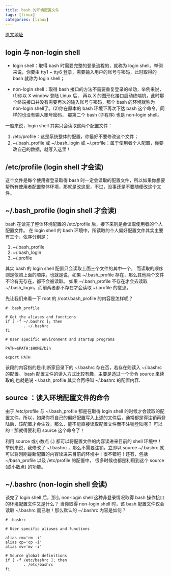 ```yaml
---
title: bash 的环境配置文件
tags: [linux]
categories: [linux]
---
```


[原文地址](http://vbird.dic.ksu.edu.tw/linux_basic/0320bash.php#settings_bashrc)
## login 与 non-login shell

* login shell：取得 bash 时需要完整的登录流程的，就称为 login shell。举例来说，你要由 tty1 ~ tty6 登录，需要输入用户的账号与密码，此时取得的 bash 就称为 login shell；

* non-login shell：取得 bash 接口的方法不需要重复登录的举动，举例来说，(1)你以 X window 登陆 Linux 后， 再以 X 的图形化接口启动终端机，此时那个终端接口并没有需要再次的输入账号与密码，那个 bash 的环境就称为 non-login shell了。(2)你在原本的 bash 环境下再次下达 bash 这个命令，同样的也没有输入账号密码， 那第二个 bash (子程序) 也是 non-login shell。

一般来说，login shell 其实只会读取这两个配置文件：

1. /etc/profile：这是系统整体的配置，你最好不要修改这个文件；
2. ~/.bash_profile 或 ~/.bash_login 或 ~/.profile：属于使用者个人配置，你要改自己的数据，就写入这里！

## /etc/profile (login shell 才会读)

这个文件是每个使用者登录取得 bash 时一定会读取的配置文件，所以如果你想要帮所有使用者配置整体环境，那就是改这里，不过，没事还是不要随便改这个文件。

## ~/.bash_profile (login shell 才会读)

bash 在读完了整体环境配置的 /etc/profile 后，接下来则是会读取使用者的个人配置文件。 在 login shell 的 bash 环境中，所读取的个人偏好配置文件其实主要有三个，依序分别是：

1. ~/.bash_profile
2. ~/.bash_login
3. ~/.profile

其实 bash 的 login shell 配置只会读取上面三个文件的其中一个， 而读取的顺序则是依照上面的顺序。也就是说，如果 ~/.bash_profile 存在，那么其他两个文件不论有无存在，都不会被读取。 如果 ~/.bash_profile 不存在才会去读取 ~/.bash_login，而前两者都不存在才会读取 ~/.profile 的意思。 

先让我们来看一下 root 的 /root/.bash_profile 的内容是怎样呢？

``` shell
# .bash_profile

# Get the aliases and functions
if [ -f ~/.bashrc ]; then
        . ~/.bashrc
fi

# User specific environment and startup programs

PATH=$PATH:$HOME/bin

export PATH
```

该段的内容指的是:判断家目录下的 ~/.bashrc 存在否，若存在则读入 ~/.bashrc 的配置。 bash 配置文件的读入方式比较有趣，主要是透过一个命令 source 来读取的,也就是说 ~/.bash_profile 其实会再呼叫 ~/.bashrc 的配置内容.

## source ：读入环境配置文件的命令

由于 /etc/profile 与 ~/.bash_profile 都是在取得 login shell 的时候才会读取的配置文件，所以，如果你将自己的偏好配置写入上述的文件后，通常都是得注销再登陆后，该配置才会生效。那么，能不能直接读取配置文件而不注销登陆呢？ 可以的！那就得要利用 source 这个命令了！

利用 source 或小数点 (.) 都可以将配置文件的内容读进来目前的 shell 环境中！ 举例来说，我修改了 ~/.bashrc ，那么不需要注销，立即以 source ~/.bashrc 就可以将刚刚最新配置的内容读进来目前的环境中！很不错吧！还有，包括 ~/bash_profile 以及 /etc/profile 的配置中， 很多时候也都是利用到这个 source (或小数点) 的功能。

## ~/.bashrc (non-login shell 会读)

谈完了 login shell 后，那么 non-login shell 这种非登录情况取得 bash 操作接口的环境配置文件又是什么？ 当你取得 non-login shell 时，该 bash 配置文件仅会读取 ~/.bashrc 而已啦！那么默认的 ~/.bashrc 内容是如何？

``` shell
# .bashrc

# User specific aliases and functions

alias rm='rm -i'
alias cp='cp -i'
alias mv='mv -i'

# Source global definitions
if [ -f /etc/bashrc ]; then
        . /etc/bashrc
fi
```



